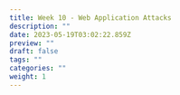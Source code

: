 ```yaml
---
title: Week 10 - Web Application Attacks
description: ""
date: 2023-05-19T03:02:22.859Z
preview: ""
draft: false
tags: ""
categories: ""
weight: 1
---
```

#